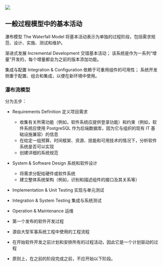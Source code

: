 ![](Pasted%20image%2020220314141729.png)
## 一般过程模型中的基本活动

瀑布模型 The Waterfall Model
将基本活动表示为单独的过程阶段，包括需求规范、设计、实施、测试和维护。

渐进式发展 Incremental Development
交错基本活动； 该系统是作为一系列“增量”开发的，每个增量都会为之前的版本添加功能。

集成与配置 Integration & Configuration
依赖于可重用组件的可用性； 系统开发侧重于配置、组合和集成，以便在新环境中使用。

### 瀑布流模型

分为五步：
- Requirements Definition 定义项目需求
	- 收集有关所需功能（例如，软件系统应提供登录功能）和约束（例如，软件系统应使用 PostgreSQL 作为后端数据库，因为它与组织的现有 IT 基础设施兼容）的信息 
	- 在给定一组预算、时间框架、资源、技能和可用技术的情况下，分析软件系统是否可以实现 
	- 创建详细的系统规范
- System & Software Design 系统和软件设计
	- 将需求分配给硬件或软件系统 
	- 建立整体系统架构（例如，识别和描述组件的接口及其关系等）
- Implementation & Unit Testing 实现与单元测试
- Integration & System Testing 集成与系统测试
- Operation & Maintenance 运维

- 第一个发布的软件开发过程 
- 源自大型军事系统工程中使用的工程流程 
- 在开始软件开发之前计划和安排所有的过程活动，因此它是一个计划驱动的过程 
- 原则上，在之前的阶段完成之前，不应开始以下阶段。


